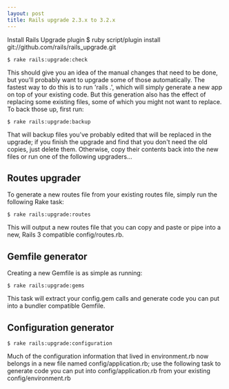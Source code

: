 ```yaml
---
layout: post
title: Rails upgrade 2.3.x to 3.2.x
---
```


Install Rails Upgrade plugin $ ruby script/plugin install git://github.com/rails/rails_upgrade.git

<div class="highlight"><pre><code class="bash"><span class="nv">$ </span>rake rails:upgrade:check
</code></pre>
</div>

This should give you an idea of the manual changes that need to be done, but you'll probably want to upgrade some of those automatically.  The fastest way to do this is to run 'rails .', which will simply generate a new app on top of your existing code.  But this generation also has the effect of replacing some existing files, some of which you might not want to replace.  To back those up, first run:
 
<div class="highlight"><pre><code class="bash"><span class="nv">$ </span>rake rails:upgrade:backup
</code></pre>
</div>
    
That will backup files you've probably edited that will be replaced in the upgrade; if you finish the upgrade and find that you don't need the old copies, just delete them.  Otherwise, copy their contents back into the new files or run one of the following upgraders...
 
<h2>Routes upgrader</h2>
 
To generate a new routes file from your existing routes file, simply run the following Rake task:
 
<div class="highlight"><pre><code class="bash"><span class="nv">$ </span>rake rails:upgrade:routes
</code></pre>
</div>
    
This will output a new routes file that you can copy and paste or pipe into a new, Rails 3 compatible config/routes.rb.
 
<h2>Gemfile generator</h2> 
 
Creating a new Gemfile is as simple as running:
 
<div class="highlight"><pre><code class="bash"><span class="nv">$ </span>rake rails:upgrade:gems
</code></pre>
</div>
    
This task will extract your config.gem calls and generate code you can put into a bundler compatible Gemfile.
 
<h2>Configuration generator</h2>

<div class="highlight"><pre><code class="bash"><span class="nv">$ </span>rake rails:upgrade:configuration</code></pre>
</div>
 
Much of the configuration information that lived in environment.rb now belongs in a new file named config/application.rb; use the following task to generate code you can put into config/application.rb from your existing config/environment.rb